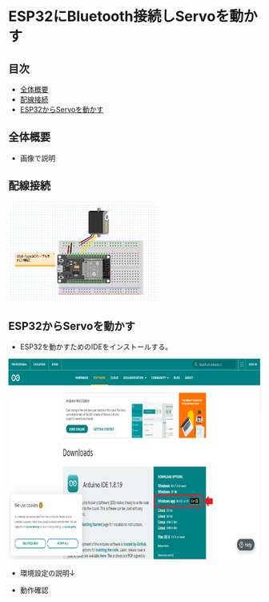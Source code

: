 # ESP32にBluetooth接続しServoを動かす  
## 目次  
- [全体概要](#content1)  
- [配線接続](#content2)  
- [ESP32からServoを動かす](#content3)  

<h2 id="content1">全体概要</h2>  

- 画像で説明

<h2 id="content2">配線接続</h2>  

<img alt="OSインストーラ画像" src="./img/servo.png" width="300" height="200">   

<h2 id="content3">ESP32からServoを動かす</h2>  

- ESP32を動かすためのIDEをインストールする。  
<img alt="OSインストーラ画像" src="./img/スクリーンショット 2022-04-01 101506.png" width="700" height="400">   

- 環境設定の説明↓  

- 動作確認  
  